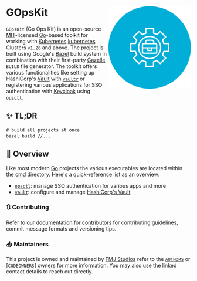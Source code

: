 # GOpsKit <img src="https://raw.githubusercontent.com/fmjstudios/artwork/0fbaea26cdaae204c9e6a03e5ec61d42d7b60cf7/projects/gopskit/icon/color/gopskit-icon-color.png" alt="GOpsKit Logo" align="right" width="225"/>

`GOpsKit` (Go Ops Kit) is an open-source [MIT][license]-licensed [Go][go]-based toolkit for working with [Kubernetes]
[kubernetes] Clusters `v1.26` and above. The project is built using Google's [Bazel][bazel] build system in 
combination with their first-party [Gazelle][gazelle] `BUILD` file generator. The toolkit offers various 
functionalities like setting up HashiCorp's [Vault][vault] with [`vaultr`][vaultr] or registering various 
applications for SSO authentication with [Keycloak][keycloak] using [`opsctl`][opsctl].

## ✨ TL;DR
```shell
# build all projects at once
bazel build //...
```

## 📖 Overview

Like most modern [Go][go] projects the various executables are located within the [cmd][cmd] directory. Here's a 
quick-reference list as an overview:

- [`opsctl`][opsctl]: manage SSO authentication for various apps and more
- [`vault`][vaultr]: configure and manage [HashiCorp's Vault][vault]

### 🔃 Contributing

Refer to our [documentation for contributors][contributing] for contributing guidelines, commit message
formats and versioning tips.

### 📥 Maintainers

This project is owned and maintained by [FMJ Studios][org] refer to the [`AUTHORS`][authors] or [`CODEOWNERS`]
[owners] for more information. You may also use the linked contact details to reach out directly.

<!-- INTERNAL REFERENCES -->

<!-- Project references -->

[cmd]: cmd
[opsctl]: cmd/opsctl
[vaultr]: cmd/vaultr

<!-- File references -->

[license]: LICENSE
[contributing]: docs/CONTRIBUTING.md
[authors]: .github/AUTHORS
[owners]: .github/CODEOWNERS

<!-- General links -->
[org]: https://github.com/fmjstudios
[kubernetes]: https://kubernetes.io
[vault]: https://vaultproject.io
[keycloak]: https://www.keycloak.org/
[go]: https://go.dev
[bazel]: https://bazel.build
[gazelle]: https://github.com/bazelbuild/bazel-gazelle